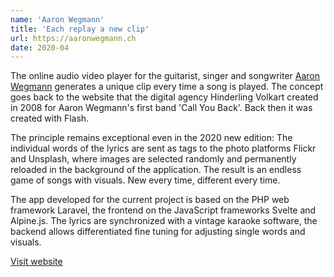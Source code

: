 ```yaml
---
name: 'Aaron Wegmann'
title: 'Each replay a new clip'
url: https://aaronwegmann.ch
date: 2020-04
---
```

The online audio video player for the guitarist, singer and songwriter [Aaron Wegmann](https://aaronwegmann.ch) generates a unique clip every time a song is played. The concept goes back to the website that the digital agency Hinderling Volkart created in 2008 for Aaron Wegmann's first band 'Call You Back'. Back then it was created with Flash.

The principle remains exceptional even in the 2020 new edition: The individual words of the lyrics are sent as tags to the photo platforms Flickr and Unsplash, where images are selected randomly and permanently reloaded in the background of the application. The result is an endless game of songs with visuals. New every time, different every time. 

The app developed for the current project is based on the PHP web framework <span class="code">Laravel</span>, the frontend on the JavaScript frameworks <span class="code">Svelte</span> and <span class="code">Alpine.js</span>. The lyrics are synchronized with a vintage karaoke software, the backend allows differentiated fine tuning for adjusting single words and visuals.

[Visit website](https://aaronwegmann.ch)
